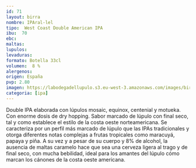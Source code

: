 ```yaml
--- 
id: 71
layout: birra
nombre: IPAral-lel
tipo:  West Coast Double American IPA
ibu:  70
ebc:
maltas: 
lupulos: 
levaduras: 
formato: Botella 33cl
volumen:  8 %
alergenos: 
origen: España
pvp: 2.80
imagen: https://labodegadellupulo.s3.eu-west-3.amazonaws.com/images/birras/iparalel.jpg
categoria: [ipa]
---
```

Double IPA elaborada con lúpulos mosaic, equinox, centenial y motueka. Con enorme dosis de dry hopping. Sabor marcado de lúpulo con final seco, tal y como establece el estilo de la costa oeste norteamericana. Se caracteriza por un perfil más marcado de lúpulo que las IPAs tradicionales y otorga diferentes notas complejas a frutas tropicales como maracuyá, papaya y piña. A su vez y a pesar de su cuerpo y 8% de alcohol, la ausencia de maltas caramelo hace que sea una cerveza ligera al trago y de final seco, con mucha bebilidad, ideal para los amantes del lúpulo cómo marcan los cánones de la costa oeste americana.
















